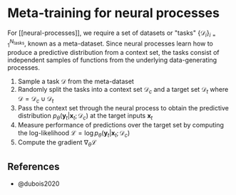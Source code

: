 # Meta-training for neural processes

For [[neural-processes]], we require a set of datasets or "tasks" $\{\mathcal{D}_i\}_{i=1}^{N_\text{tasks}}$, known as a meta-dataset. Since neural processes learn how to produce a predictive distribution from a context set, the tasks consist of independent samples of functions from the underlying data-generating processes.

1. Sample a task $\mathcal{D}$ from the meta-dataset
2. Randomly split the tasks into a context set  $\mathcal{D}_c$ and a target set $\mathcal{D}_t$ where $\mathcal{D} = \mathcal{D}_c \cup \mathcal{D}_t$
3. Pass the context set through the neural process to obtain the predictive distribution $p_\theta(\mathbf{y}_t | \mathbf{x}_t;\mathcal{D}_c)$ at the target inputs $\mathbf{x}_t$
4. Measure performance of predictions over the target set by computing the log-likelihood $\mathcal{L} = \log p_\theta(\mathbf{y}_t | \mathbf{x}_t;\mathcal{D}_c)$
5. Compute the gradient $\nabla_\theta\mathcal{L}$


## References

- @dubois2020
